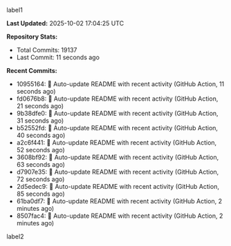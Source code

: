 
label1 
<!-- ACTIVITY_START -->
**Last Updated:** 2025-10-02 17:04:25 UTC

**Repository Stats:**
- Total Commits: 19137
- Last Commit: 11 seconds ago

**Recent Commits:**
- 10955164: 🤖 Auto-update README with recent activity (GitHub Action, 11 seconds ago)
- fd0676b8: 🤖 Auto-update README with recent activity (GitHub Action, 21 seconds ago)
- 9b38dfe0: 🤖 Auto-update README with recent activity (GitHub Action, 31 seconds ago)
- b52552fd: 🤖 Auto-update README with recent activity (GitHub Action, 40 seconds ago)
- a2c6f441: 🤖 Auto-update README with recent activity (GitHub Action, 52 seconds ago)
- 3608bf92: 🤖 Auto-update README with recent activity (GitHub Action, 63 seconds ago)
- d7907e35: 🤖 Auto-update README with recent activity (GitHub Action, 72 seconds ago)
- 2d5edec9: 🤖 Auto-update README with recent activity (GitHub Action, 85 seconds ago)
- 61ba0df7: 🤖 Auto-update README with recent activity (GitHub Action, 2 minutes ago)
- 8507fac4: 🤖 Auto-update README with recent activity (GitHub Action, 2 minutes ago)
<!-- ACTIVITY_END -->

label2
